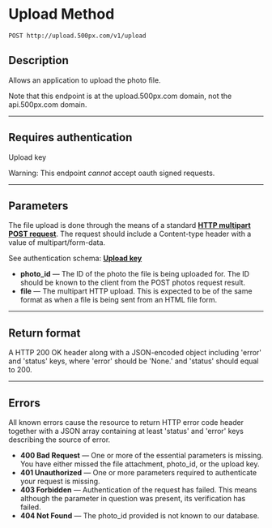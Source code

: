 # Upload Method

    POST http://upload.500px.com/v1/upload

## Description
Allows an application to upload the photo file.

Note that this endpoint is at the upload.500px.com domain, not the api.500px.com domain.

***

## Requires authentication
Upload key

Warning: This endpoint *cannot* accept oauth signed requests.

***

## Parameters
The file upload is done through the means of a standard **[HTTP multipart POST request][]**. The request should include a Content-type header with a value of multipart/form-data.

[multipart]: https://www.ietf.org/rfc/rfc1867.txt

See authentication schema: **[Upload key][]**

- **photo_id** — The ID of the photo the file is being uploaded for. The ID should be known to the client from the POST photos request result.
- **file** — The multipart HTTP upload. This is expected to be of the same format as when a file is being sent from an HTML file form.

***

## Return format
A HTTP 200 OK header along with a JSON-encoded object including 'error' and 'status' keys, where 'error' should be 'None.' and 'status' should equal to 200.

***

## Errors
All known errors cause the resource to return HTTP error code header together with a JSON array containing at least 'status' and 'error' keys describing the source of error.

- **400 Bad Request** — One or more of the essential parameters is missing. You have either missed the file attachment, photo_id, or the upload key.
- **401 Unauthorized** — One or more parameters required to authenticate your request is missing.
- **403 Forbidden** — Authentication of the request has failed. This means although the parameter in question was present, its verification has failed.
- **404 Not Found** — The photo_id provided is not known to our database.

[HTTP multipart POST request]: https://www.ietf.org/rfc/rfc1867.txt
[Upload key]: https://github.com/500px/api-documentation/blob/master/authentication/upload_key.md
